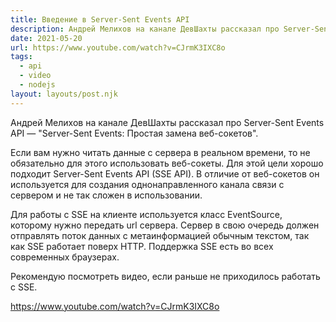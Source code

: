 ```yaml
---
title: Введение в Server-Sent Events API
description: Андрей Мелихов на канале ДевШахты рассказал про Server-Sent Events API
date: 2021-05-20
url: https://www.youtube.com/watch?v=CJrmK3IXC8o
tags:
  - api
  - video
  - nodejs
layout: layouts/post.njk
---
```

Андрей Мелихов на канале ДевШахты рассказал про Server-Sent Events API — "Server-Sent Events: Простая замена веб-сокетов".

Если вам нужно читать данные с сервера в реальном времени, то не обязательно для этого использовать веб-сокеты. Для этой цели хорошо подходит Server-Sent Events API (SSE API). В отличие от веб-сокетов он используется для создания однонаправленного канала связи с сервером и не так сложен в использовании.

Для работы с SSE на клиенте используется класс EventSource, которому нужно передать url сервера. Сервер в свою очередь должен отправлять поток данных с метаинформацией обычным текстом, так как SSE работает поверх HTTP. Поддержка SSE есть во всех современных браузерах.

Рекомендую посмотреть видео, если раньше не приходилось работать с SSE.

https://www.youtube.com/watch?v=CJrmK3IXC8o
